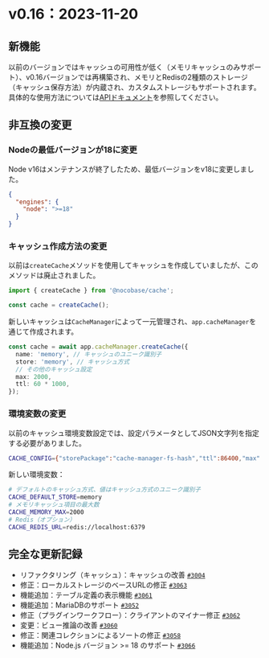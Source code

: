 # v0.16：2023-11-20

## 新機能

以前のバージョンではキャッシュの可用性が低く（メモリキャッシュのみサポート）、v0.16バージョンでは再構築され、メモリとRedisの2種類のストレージ（キャッシュ保存方法）が内蔵され、カスタムストレージもサポートされます。具体的な使用方法については[APIドキュメント](https://docs.nocobase.com/api/cache/cache-manager)を参照してください。

## 非互換の変更

### Nodeの最低バージョンが18に変更

Node v16はメンテナンスが終了したため、最低バージョンをv18に変更しました。

```json
{
  "engines": {
    "node": ">=18"
  }
}
```

### キャッシュ作成方法の変更

以前は`createCache`メソッドを使用してキャッシュを作成していましたが、このメソッドは廃止されました。

```ts
import { createCache } from '@nocobase/cache';

const cache = createCache();
```

新しいキャッシュは`CacheManager`によって一元管理され、`app.cacheManager`を通じて作成されます。

```ts
const cache = await app.cacheManager.createCache({
  name: 'memory', // キャッシュのユニーク識別子
  store: 'memory', // キャッシュ方式
  // その他のキャッシュ設定
  max: 2000,
  ttl: 60 * 1000,
});
```

### 環境変数の変更

以前のキャッシュ環境変数設定では、設定パラメータとしてJSON文字列を指定する必要がありました。

```bash
CACHE_CONFIG={"storePackage":"cache-manager-fs-hash","ttl":86400,"max":1000}
```

新しい環境変数：

```bash
# デフォルトのキャッシュ方式、値はキャッシュ方式のユニーク識別子
CACHE_DEFAULT_STORE=memory
# メモリキャッシュ項目の最大数
CACHE_MEMORY_MAX=2000
# Redis（オプション）
CACHE_REDIS_URL=redis://localhost:6379
```

## 完全な更新記録

- リファクタリング（キャッシュ）：キャッシュの改善 [`#3004`](https://github.com/nocobase/nocobase/pull/3004)
- 修正：ローカルストレージのベースURLの修正 [`#3063`](https://github.com/nocobase/nocobase/pull/3063)
- 機能追加：テーブル定義の表示機能 [`#3061`](https://github.com/nocobase/nocobase/pull/3061)
- 機能追加：MariaDBのサポート [`#3052`](https://github.com/nocobase/nocobase/pull/3052)
- 修正（プラグインワークフロー）：クライアントのマイナー修正 [`#3062`](https://github.com/nocobase/nocobase/pull/3062)
- 変更：ビュー推論の改善 [`#3060`](https://github.com/nocobase/nocobase/pull/3060)
- 修正：関連コレクションによるソートの修正 [`#3058`](https://github.com/nocobase/nocobase/pull/3058)
- 機能追加：Node.js バージョン >= 18 のサポート [`#3066`](https://github.com/nocobase/nocobase/pull/3066)

